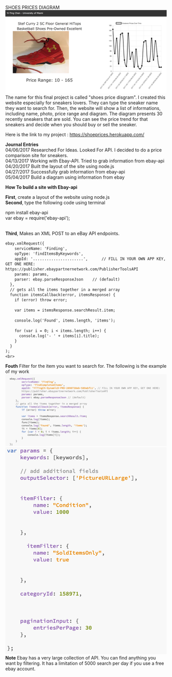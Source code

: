 SHOES PRICES DIAGRAM
<img src = "3.png">
<br>
The name for this final project is called "shoes price disgram". I created this website especially for sneakers lovers. They can type the sneaker name they want to search for. Then, the website will show a list of informations, including name, photo, price range and diagram. The diagram presents 30 recently sneakers that are sold. You can see the price trend for that sneakers and decide when you should buy or sell the sneaker.  

Here is the link to my project :  https://shoeprices.herokuapp.com/

<b>Journal Entries</b><br>
04/06/2017 Researched For Ideas. Looked For API. I decided to do a price comparison site for sneakers.<br>
04/13/2017 Working with Ebay-API. Tried to grab information from ebay-api <br>
04/20/2017 Built the layout of the site using node.js <br>
04/27/2017 Successfully grab information from ebay-api <br>
05/04/2017 Build a diagram using information from ebay <br>

<b>How To build a site with Ebay-api</b>


<b>First</b>, create a layout of the website using node.js<br>
<b>Second</b>, type the following code using terminal<br>

  npm install ebay-api<br>
  var ebay = require('ebay-api');

<br>
<b>Third</b>, Makes an XML POST to an eBay API endpoints.<br>

```
ebay.xmlRequest({
    serviceName: 'Finding',
    opType: 'findItemsByKeywords',
    appId: '......................',      // FILL IN YOUR OWN APP KEY, GET ONE HERE: https://publisher.ebaypartnernetwork.com/PublisherToolsAPI
    params: params,
    parser: ebay.parseResponseJson    // (default)
  },
  // gets all the items together in a merged array
  function itemsCallback(error, itemsResponse) {
    if (error) throw error;

    var items = itemsResponse.searchResult.item;

    console.log('Found', items.length, 'items');
    
    for (var i = 0; i < items.length; i++) {
      console.log('- ' + items[i].title);
    }  
  }
);
<br>
```
<b>Fouth</b> Filter for the item you want to search for. The following is the example of my work<br>
<img src = "1.png">
<img src = "2.png">
<br>
<b>Note</b>
Ebay has a very large collection of API. You can find anything you want by filtering. It has a limitation of 5000 search per day if you use a free ebay account. 
